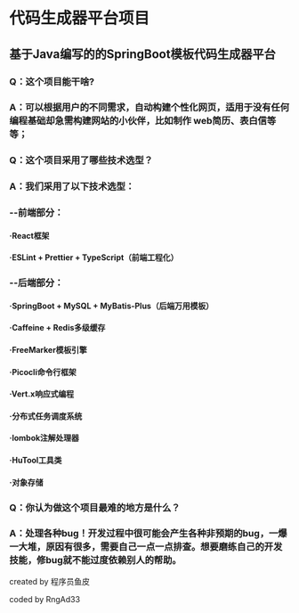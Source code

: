 # 代码生成器平台项目
## 基于Java编写的的SpringBoot模板代码生成器平台

### Q：这个项目能干啥?
### A：可以根据用户的不同需求，自动构建个性化网页，适用于没有任何编程基础却急需构建网站的小伙伴，比如制作 web简历、表白信等等；

### Q：这个项目采用了哪些技术选型？
### A：我们采用了以下技术选型：
### --前端部分：
#### ·React框架
#### ·ESLint + Prettier + TypeScript（前端工程化）
### --后端部分：
#### ·SpringBoot + MySQL + MyBatis-Plus（后端万用模板）
#### ·Caffeine + Redis多级缓存
#### ·FreeMarker模板引擎
#### ·Picocli命令行框架
#### ·Vert.x响应式编程
#### ·分布式任务调度系统
#### ·lombok注解处理器
#### ·HuTool工具类
#### ·对象存储

### Q：你认为做这个项目最难的地方是什么？
### A：处理各种bug！开发过程中很可能会产生各种非预期的bug，一爆一大堆，原因有很多，需要自己一点一点排查。想要磨练自己的开发技能，修bug就不能过度依赖别人的帮助。

created by 程序员鱼皮

coded by RngAd33